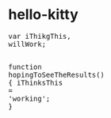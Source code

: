 hello-kitty
===========

<div class="highlight highlight-js"><pre><span class="kd">var</span> <span class="nx">iThikgThis</span><span class="p">,</span>
<span class="nx">willWork</span><span class="p">;</span>

<span class="kd">function</span> <span class="nx">hopingToSeeTheResults</span><span class="p">()</span> <span class="p">{</span>
<span class="nx">iThinksThis</span> <span class="o">=</span> <span class="s1">'working'</span><span class="p">;</span>
<span class="p">}</span>
</pre></div>
